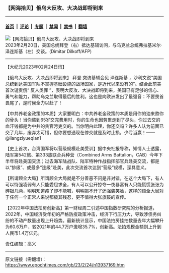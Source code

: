 ### 【网海拾贝】俄乌大反攻、大决战即将到来

---

#### [首页](../../../..?n13937169) &nbsp;|&nbsp; [评论](../../../../../epoch-comment?n13937169) &nbsp;|&nbsp; [专题](../../../../../epoch-special?n13937169) &nbsp;|&nbsp; [禁闻](../../../../../epoch-news?n13937169) &nbsp;|&nbsp; [禁书](../../../../../books?n13937169) &nbsp;|&nbsp; [翻墙](https://github.com/gfw-breaker/nogfw/blob/master/README.md?n13937169)


<div><img alt="【网海拾贝】俄乌大反攻、大决战即将到来" class="attachment-djy_600_400 size-djy_600_400 wp-post-image" src="https://i.epochtimes.com/assets/uploads/2023/02/id13934609-000_339M9NF-600x400.jpg"/>
<div class="caption">
 2023年2月20日，美国总统拜登（右）抵达基辅访问，与乌克兰总统弗拉基米尔‧泽连斯基（左）交谈。(Dimitar Dilkoff/AFP)
</div></div><hr/><div class="post_content" id="artbody" itemprop="articleBody">
 <!-- article content begin -->
 <p>
  【大纪元2023年02月24日讯】
 </p>
 <p>
  【俄乌大反攻、大决战即将到来】
  <ok href="https://www.epochtimes.com/gb/tag/%E6%8B%9C%E7%99%BB.html">
   拜登
  </ok>
  突访基辅会见
  <ok href="https://www.epochtimes.com/gb/tag/%E6%B3%BD%E8%BF%9E%E6%96%AF%E5%9F%BA.html">
   泽连斯基
  </ok>
  ，沙利文说“美国总统到达美国军队不掌握基础设施的战场国家，是近代以来没有的”。结合此前美首次谴责俄“
  <ok href="https://www.epochtimes.com/gb/tag/%E5%8F%8D%E4%BA%BA%E7%B1%BB%E7%BD%AA.html">
   反人类罪
  </ok>
  ”，表明大反攻、大决战即将到来，美国已有足够的信心、勇气和能力，帮助乌克兰取得最后的胜利。这也是向欧洲发出了最强音：不要畏首畏尾了，是时候全力以赴了！
 </p>
 <p>
  【中共养老金政策的本质】大家要明白：中共养老金政策的本质是用你的油来熬你的骨头！当你熬到65岁交完费用时，你的生命也因劳累走到了尽头，你过去交的血汗钱都是为中共的贪官污吏交的。当你明白此理，你还交吗？许多人认为前面已交了几年，废弃太可惜，但你要想通现在停交就是及时止损，少亏当赢！——@liangziyueqian1
 </p>
 <p>
  【史上首次，台湾国军将以营级规模赴美受训】据中央社报导称，知情人士透露，陆军第542旅、第333旅联合兵种营（Combined Arms Battalion，CAB）今年下半年将赴美国交流；过去海军陆战队、陆军特种作战指挥部官兵赴美交流，都是以“排级”、或最多“连级”赴美，此次交流首次达到“营级”规模，深具意义。
 </p>
 <p>
  【所谓顾全大局】所谓顾全大局就是不分善恶不问是非对错，在这个大局下，有人可以恃强凌弱有人只能委屈求全，有人可以公开掠夺一夜暴富有人只能慌慌张张为碎银几两，明明知道疼了却不能喊，明明揭不开了还强装笑脸，这样的顾全大局对于任何一个正常人来说都极其残忍，更不值得大张旗鼓的宣传。
 </p>
 <p>
  【2022年中国法拍房创新高】第一财经周二引述中国指数研究院的分析报道，2022年，中国经济受年初的严格防疫政策冲击，经济下行压力大，导致涉债务纠纷的不动产数量出现上升趋势。最新统计显示，中国法拍房挂拍数量去年大幅攀升为60.6万户，较2021年的44.7万户激增35.7%，创新高。法拍规模金额则上升到人民币1.4万亿元。
 </p>
 <p>
  责任编辑：高义
 </p>
 <!-- article content end -->
 <div id="below_article_ad">
 </div>
</div>


---

原文链接（需翻墙）：https://www.epochtimes.com/gb/23/2/24/n13937169.htm